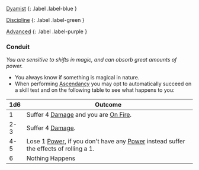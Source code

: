 
[Dyamist](Game/Character-Development#Dyamist)
{: .label .label-blue }

[Discipline](Game/Character-Development#Discipline)
{: .label .label-green }

[Advanced](Game/Character-Development#Advanced)
{: .label .label-purple }
### Conduit
*You are sensitive to shifts in magic, and can obsorb great amounts of power.*
* You always know if something is magical in nature.
* When performing [Ascendancy](Game/Core/Intuition#Ascendancy) you may opt to automatically succeed on a skill test and on the following table to see what happens to you:

| 1d6 | Outcome                                                                                                                                  |
| --- | ---------------------------------------------------------------------------------------------------------------------------------------- |
| 1   | Suffer 4 [Damage](Game/Core/Terminology#Damage) and you are [On Fire](Game/Core/Effects#On%20Fire).                                      |
| 2-3 | Suffer 4 [Damage](Game/Core/Terminology#Damage).                                                                                         |
| 4-5 | Lose 1 [Power](Game/Core/Blocks/Power), if you don't have any [Power](Game/Core/Blocks/Power) instead suffer the effects of rolling a 1. |
| 6   | Nothing Happens                                                                                                                          |


